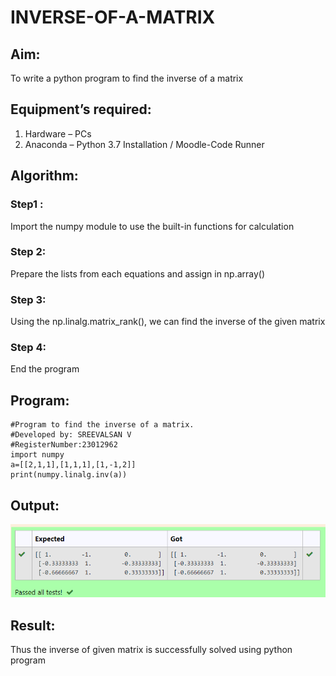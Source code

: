 # INVERSE-OF-A-MATRIX
## Aim:
To write a python program to find the inverse of a matrix
## Equipment’s required:
1. 	Hardware – PCs
2. 	Anaconda – Python 3.7 Installation / Moodle-Code Runner

## Algorithm:
### Step1 : 
Import the numpy module to use the built-in functions for calculation

### Step 2: 
Prepare the lists from each equations and assign in np.array()

### Step 3: 
Using the np.linalg.matrix_rank(), we can find the inverse of the given matrix

### Step 4: 
End the program

## Program:
```
#Program to find the inverse of a matrix.
#Developed by: SREEVALSAN V
#RegisterNumber:23012962
import numpy
a=[[2,1,1],[1,1,1],[1,-1,2]]
print(numpy.linalg.inv(a))
```
## Output:

![Alt text](image.png)

## Result:
Thus the inverse of given matrix is successfully solved using python program

